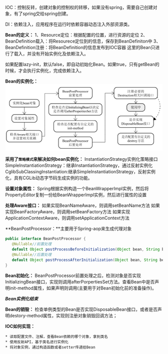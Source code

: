 IOC：控制反转，创建对象的控制权的转移，如果没有spring，需要自己创建对象，有了spring交给spring创建。

DI：依赖注入，应用程序在运行时依赖容器动态注入外部资源类。

**Bean的定义：**
	1、Resource定位：根据配置的位置，进行资源的定位
	2、BeanDefinition载入：将Resourece定位到的信息，保存到BeanDefiniton中
	3、BeanDefinition注册：将BeanDefinition的信息发布到IOC容器
这里的Bean只进行了载入，并没有开始实例化及依赖注入。

如果配置lazy-init，默认false，即自动初始化Bean。如果true，只有getBean的时候，才会执行实例化，完成依赖注入。

**Bean的实例化：**
![2022-05-14_170534](spring-ioc.assets/2022-05-14_170534.png)

**采用了```策略模式```来解决如何bean实例化：**
	InstantiationStrategy实例化策略接口
		SimpleInstantiationStrategy：继承InstantiationStrategy，通过反射实例化
			CglibSubClassingInstantiation:继承SimpleInstantiationStrategy，反射实例化，具有CGLib动态字节码生成实例的功能。

**设置对象属性：**
	Spring根据实例构造一个BeanWrapperImpl实例，然后将PropertyEditor复制一份给BeanWrapperImpl实例，然后进行属性的设置

**处理Aware接口：**
	如果实现BeanNameAware，则调用setBeanName方法
	如果实现BeanFactoryAware，则调用setBeanFactory方法
	如果实现ApplicationContextAware，则调用setApplicationContext方法

**BeanPostProcessor：**主要用于Spring-aop来生成代理对象

```java
public interface BeanPostProcessor {
   @Nullable//前置处理
   default Object postProcessBeforeInitialization(Object bean, String beanName) throws BeansException {      return bean;   } 
   @Nullable//后置处理
   default Object postProcessAfterInitialization(Object bean, String beanName) throws BeansException {      return bean;   }
}
```

**Bean初始化：**
	BeanPostProcessor前置处理之后，检测对象是否实现InitializingBean接口，实现则调用afterPorpertiesSet方法。查看Bean中是否声明init-method属性，如果声明则调用(主要用于对Bean初始化前的准备操作)。

***********Bean实例化结束***********

**Bean的销毁：**
	检查单例类型的Bean是否实现DisposableBean接口，或者是否声明destory-method属性，实现则注册对象销毁回调方法；


**IOC如何实现：**

	* 读取配置文件、注解，查看Bean依赖的哪个对象，拿到类名
	* 使用反射API，基于类名进行实例化
	* 将对象实例，通过构造函数或者setter传递给Bean

​	
